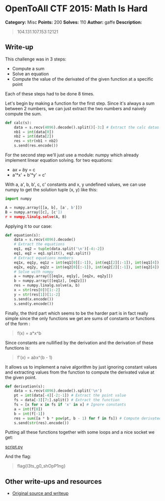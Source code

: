 # OpenToAll CTF 2015: Math Is Hard

**Category:** Misc
**Points:** 200
**Solves:** 110
**Author:** gaffe
**Description:**

> 104.131.107.153:12121

## Write-up

This challenge was in 3 steps:
* Compute a sum
* Solve an equation
* Compute the value of the derivated of the given function at a specific point

Each of these steps had to be done 8 times.

Let's begin by making a function for the first step. Since it's always a sum between 2 numbers, we can just extract the two numbers and naively compute the sum.

```python
def calc(s):
    data = s.recv(4096).decode().split()[-3:] # Extract the calc datas
    nb1 = int(data[0])
    nb2 = int(data[2])
    res = str(nb1 + nb2)
    s.send(res.encode())
```

For the second step we'll just use a module: numpy which already implement linear equation solving.
for two equations:

* a*x + b*y = c
* a'*x' + b'*y' = c'

With a, a', b, b', c, c' constants and x, y undefined values, we can use numpy to get the solution tuple (x, y) like this:

```python
import numpy

A = numpy.array([[a, b], [a', b']])
B = numpy.array([c], [c'])
r = numpy.linalg.solve(A, B)
```

Applying it to our case:

```python
def equation(s):
    data = s.recv(4096).decode()
    # Extract the equations
    eq1, eq2 = tuple(data.split('\n')[-4:-2])
    eq1, eq2 = eq1.split(), eq2.split()
    # Extract equations members
    eq1x, eq1y, eq1z = int(eq1[0][:-1]), int(eq1[2][:-1]), int(eq1[4])
    eq2x, eq2y, eq2z = int(eq2[0][:-1]), int(eq2[2][:-1]), int(eq2[4])
    # Solve with numpy
    a = numpy.array([[eq1x, eq1y], [eq2x, eq2y]])
    b = numpy.array([[eq1z], [eq2z]])
    res = numpy.linalg.solve(a, b)
    x = str(res[0])[1:-2]
    y = str(res[1])[1:-2]
    s.send(x.encode())
    s.send(y.encode())
```

Finally, the third part which seems to be the harder part is in fact really simple since the only functions we get are sums of constants or functions of the form :

> f(x) = a*x^b

Since constants are nullified by the derivation and the derivation of these functions is:

> f'(x) = a*b*x^(b - 1)

It allows us to implement a naive algorithm by just ignoring constant values and extracting values from the function to compute the derivated value at the given point.

```python
def derivation(s):
    data = s.recv(4096).decode().split('\n')
    pt = int(data[-4][-2:-1]) # Extract the point value
    fs = data[-3][7:].split() # Extract the function
    fs = [x for x in fs if 'x' in x] # Ignore constants
    a = int(f[0])
    b = int(f[-1])
    res = sum([a * b * pow(pt, b - 1) for f in fs]) # Compute derivated value
    s.send(str(res).encode())
```

Putting all these functions together with some loops and a nice socket we get:

[script.py](script.py)

And the flag:
> flag{l3ts_g0_shOpP1ng}

## Other write-ups and resources

* [Original source and writeup](https://github.com/gaffe23/gaffe-ota2/tree/master/math-is-hard)
